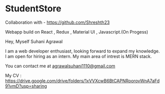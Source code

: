 # StudentStore

Collaboration with - https://github.com/Shreshth23 

Webapp build on React , Redux , Material UI , Javascript.(On Progess)





Hey, Myself Suhani Agrawal

I am a web developer enthusiast, looking forward to expand my knowledge. I am open for hiring as an intern. My main area of intrest is MERN stack.

You can contact me at agrawalsuhani1110@gmail.com

My CV : https://drive.google.com/drive/folders/1xVVXcwB6BtCAPNRoorovWnA7aFd91vmD?usp=sharing
